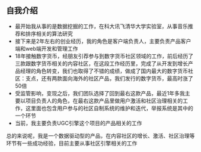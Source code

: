 ## 自我介绍

* 最开始我从事的是数据挖掘的工作，在科大讯飞清华大学实验室，从事音乐推荐和排序相关的算法研究
* 接下来是2年左右的创业经历，我的角色是客户端负责人，主要负责产品客户端和web端开发和管理工作
* 18年接触数字货币，经朋友引荐参与到数字货币社区领域的工作，前后经历了三款跟数字货币相关的内容社区，在这段工作经历里，完成了从开发到增长产品经理的角色转变，我们也取得了不错的成绩，做成了国内最大的数字货币社区：支点，还有两款面向海外的社区产品，我们发行的数字货币，最高时涨了50倍
* 受监管影响，变现之后，我们团队选择了回到最右这款产品，最近1年多我主要以项目负责人的角色，在最右这款产品里做用户激活和社区治理相关的工作，这里面也包含用户参与的社区自制系统的维护和迭代，举报系统是其中的一个环节
* 当前，我主要负责UGC引擎这个项目的产品相关的工作

总的来说呢，我是一个数据驱动型的产品，在内容社区的增长、激活、社区治理等环节有一些成功经验，目前主要从事社区引擎相关的工作


